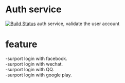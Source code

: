 # Auth service 
[![Build Status](https://travis-ci.org/gonet2/auth.svg?branch=master)](https://travis-ci.org/gonet2/auth)
auth service, validate the user account

# feature
-surport login with facebook.         
-surport login with wechat.        
-surport login with QQ.        
-surport login with google play.        
